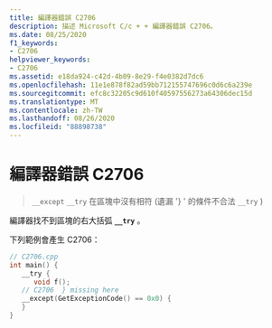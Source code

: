 ```yaml
---
title: 編譯器錯誤 C2706
description: 描述 Microsoft C/c + + 編譯器錯誤 C2706。
ms.date: 08/25/2020
f1_keywords:
- C2706
helpviewer_keywords:
- C2706
ms.assetid: e18da924-c42d-4b09-8e29-f4e0382d7dc6
ms.openlocfilehash: 11e1e878f82ad59bb712155747696c0d6c6a239e
ms.sourcegitcommit: efc8c32205c9d610f40597556273a64306dec15d
ms.translationtype: MT
ms.contentlocale: zh-TW
ms.lasthandoff: 08/26/2020
ms.locfileid: "88898738"
---
```

# <a name="compiler-error-c2706"></a>編譯器錯誤 C2706

> `__except` `__try` 在區塊中沒有相符 (遺漏 '} ' 的條件不合法 `__try` ) 

編譯器找不到區塊的右大括弧 **`__try`** 。

下列範例會產生 C2706：

```cpp
// C2706.cpp
int main() {
   __try {
      void f();
   // C2706  } missing here
   __except(GetExceptionCode() == 0x0) {
   }
}
```
